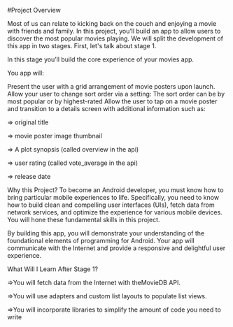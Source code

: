 #Project Overview

Most of us can relate to kicking back on the couch and enjoying a movie with friends and family.
In this project, you’ll build an app to allow users to discover the most popular movies playing.
We will split the development of this app in two stages. First, let's talk about stage 1.

In this stage you’ll build the core experience of your movies app.

You app will:

Present the user with a grid arrangement of movie posters upon launch.
Allow your user to change sort order via a setting:
The sort order can be by most popular or by highest-rated
Allow the user to tap on a movie poster and transition to a details screen with additional information such as:


=> original title

=> movie poster image thumbnail

=> A plot synopsis (called overview in the api)

=> user rating (called vote_average in the api)

=> release date


Why this Project?
To become an Android developer, you must know how to bring particular mobile experiences to life. Specifically,
you need to know how to build clean and compelling user interfaces (UIs), fetch data from network services,
and optimize the experience for various mobile devices. You will hone these fundamental skills in this project.

By building this app, you will demonstrate your understanding of the foundational elements of programming for Android.
Your app will communicate with the Internet and provide a responsive and delightful user experience.

What Will I Learn After Stage 1?

=>You will fetch data from the Internet with theMovieDB API.

=>You will use adapters and custom list layouts to populate list views.

=>You will incorporate libraries to simplify the amount of code you need to write
